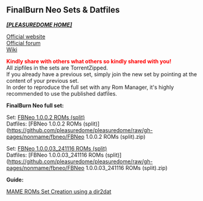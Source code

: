 ## FinalBurn Neo Sets & Datfiles

<i><b>[[PLEASUREDOME HOME]](https://pleasuredome.github.io/pleasuredome/index.html)</b></i><br>

[Official website](https://github.com/finalburnneo/FBNeo)<br>
[Official forum](https://neo-source.com/index.php)<br>
[Wiki](https://pleasuredome.miraheze.org/wiki/FinalBurn_Neo)<br>

<b><span style="color: red;">Kindly share with others what others so kindly shared with you!</span></b><br>
All zipfiles in the sets are TorrentZipped.<br>
If you already have a previous set, simply join the new set by pointing at the content of your previous set.<br>
In order to reproduce the full set with any Rom Manager, it's highly recommended to use the published datfiles.<br>

<b>FinalBurn Neo full set:</b>

Set: [FBNeo 1.0.0.2 ROMs (split)](magnet:?xt=urn:btih:71d7c8c5b8edbf61283312efa208d50712733e9a&dn=FBNeo%201.0.0.2%20ROMs%20(split)&tr=udp%3a%2f%2ftracker.openbittorrent.com%3a80&tr=udp%3a%2f%2ftracker.opentrackr.org%3a1337%2fannounce)<br>
Datfiles: [FBNeo 1.0.0.2 ROMs (split)](https://github.com/pleasuredome/pleasuredome/raw/gh-pages/nonmame/fbneo/FBNeo 1.0.0.2 ROMs (split).zip)<br>

Set: [FBNeo 1.0.0.03_241116 ROMs (split)](magnet:?xt=urn:btih:5927ae05600abe04dcdaf0f6ee47259cc6fc97d8&dn=FBNeo%201.0.0.03_241116%20ROMs%20%28split%29&tr=udp%3A%2F%2Ftracker.opentrackr.org%3A1337%2Fannounce&tr=udp%3A%2F%2Fbt2.archive.org%3A6969%2Fannounce)<br>
Datfiles: [FBNeo 1.0.0.03_241116 ROMs (split)](https://github.com/pleasuredome/pleasuredome/raw/gh-pages/nonmame/fbneo/FBNeo 1.0.0.03_241116 ROMs (split).zip)<br>

<b>Guide:</b>

[MAME ROMs Set Creation using a dir2dat](https://pleasuredome.miraheze.org/wiki/MAME_ROMs_Set_Creation_using_a_dir2dat)<br>
